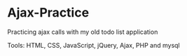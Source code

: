 # Ajax-Practice
Practicing ajax calls with my old todo list application

Tools: HTML, CSS, JavaScript, jQuery, Ajax, PHP and mysql

